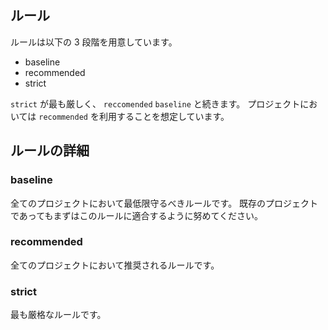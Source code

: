 ## ルール

ルールは以下の 3 段階を用意しています。

- baseline
- recommended
- strict

`strict` が最も厳しく、 `reccomended` `baseline` と続きます。
プロジェクトにおいては `recommended` を利用することを想定しています。

## ルールの詳細

### baseline

全てのプロジェクトにおいて最低限守るべきルールです。
既存のプロジェクトであってもまずはこのルールに適合するように努めてください。

### recommended

全てのプロジェクトにおいて推奨されるルールです。

### strict

最も厳格なルールです。
